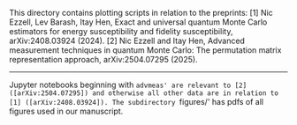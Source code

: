 This directory contains plotting scripts in relation to the preprints:
[1] Nic Ezzell, Lev Barash, Itay Hen, Exact and universal quantum Monte Carlo estimators for energy susceptibility and fidelity susceptibility, arXiv:2408.03924 (2024).
[2] Nic Ezzell and Itay Hen, Advanced measurement techniques in quantum Monte Carlo: The permutation matrix representation approach, arXiv:2504.07295 (2025).

-----------------------------------------------------------------------------------------------------------

Jupyter notebooks beginning with `advmeas' are relevant to [2] ([arXiv:2504.07295]) and otherwise all other data are in relation to [1] ([arXiv:2408.03924]). The subdirectory `figures/' has pdfs of all figures used in our manuscript.